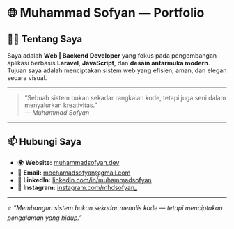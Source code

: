 # 🌐 Muhammad Sofyan — Portfolio  

## 👨‍💻 Tentang Saya  

Saya adalah **Web | Backend Developer** yang fokus pada pengembangan aplikasi berbasis **Laravel**, **JavaScript**, dan **desain antarmuka modern**.  
Tujuan saya adalah menciptakan sistem web yang efisien, aman, dan elegan secara visual.

---

> “Sebuah sistem bukan sekadar rangkaian kode, tetapi juga seni dalam menyalurkan kreativitas.”  
> — *Muhammad Sofyan*

---

## 📫 Hubungi Saya  

- 🌍 **Website:** [muhammadsofyan.dev](https://muhammadsofyan.dev)
- 📧 **Email:** [moehamadsofyan@gmail.com](mailto:moehamadsofyan@gmail.com)
- 💼 **LinkedIn:** [linkedin.com/in/muhammadsofyan](https://linkedin.com/in/muhammadsofyan)
- 📸 **Instagram:** [instagram.com/mhdsofyan_](https://instagram.com/mhdsofyan_)

---

⭐ *“Membangun sistem bukan sekadar menulis kode — tetapi menciptakan pengalaman yang hidup.”*
